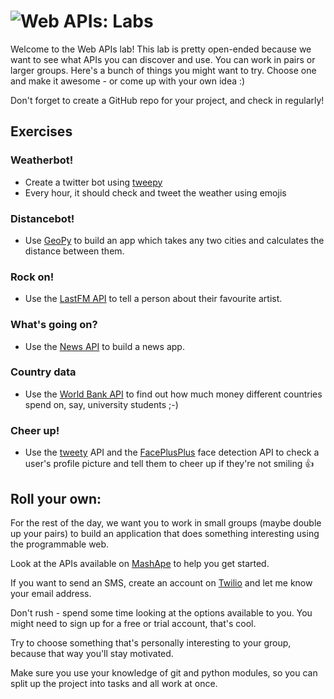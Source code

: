 # ![Web APIs: Labs](../blob/master/assets/img/logo-128.png?raw=true)

Welcome to the Web APIs lab! This lab is pretty open-ended because we want to see what APIs you can discover and use. You can work in pairs or larger groups. Here's a bunch of things you might want to try. Choose one and make it awesome - or come up with your own idea :)

Don't forget to create a GitHub repo for your project, and check in regularly!

## Exercises

### Weatherbot!
* Create a twitter bot using [tweepy](http://www.tweepy.org/)
* Every hour, it should check and tweet the weather using emojis

### Distancebot!
* Use [GeoPy](https://github.com/geopy/geopy) to build an app which takes any two cities and calculates the distance between them.

### Rock on!
* Use the [LastFM API](http://www.last.fm/api) to tell a person about their favourite artist.

### What's going on?
* Use the [News API](https://newsapi.org/#documentation) to build a news app.

### Country data
* Use the [World Bank API](https://wbdata.readthedocs.io/en/latest/) to find out how much money different countries spend on, say, university students ;-)

### Cheer up!
* Use the [tweety](http://www.tweepy.org/) API and the [FacePlusPlus](https://market.mashape.com/faceplusplus/faceplusplus-face-detection) face detection API to check a user's profile picture and tell them to cheer up if they're not smiling 👍 

## Roll your own:

For the rest of the day, we want you to work in small groups 
(maybe double up your pairs) to build an application that does something interesting using the programmable
web.

Look at the APIs available on [MashApe](https://market.mashape.com/explore) to help you get started.

If you want to send an SMS, create an account on [Twilio](https://www.twilio.com) and let me know your email address.

Don't rush - spend some time looking at the options available to you. You might need to sign up for a
free or trial account, that's cool.

Try to choose something that's personally interesting to your group, because that way you'll stay motivated.

Make sure you use your knowledge of git and python modules, so you can split up the project into tasks and all
work at once.